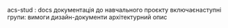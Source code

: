acs-stud : docs
документація до навчального проєкту
включаєнаступні групи:
вимоги 
дизайн-документи 
архітектурний опис

